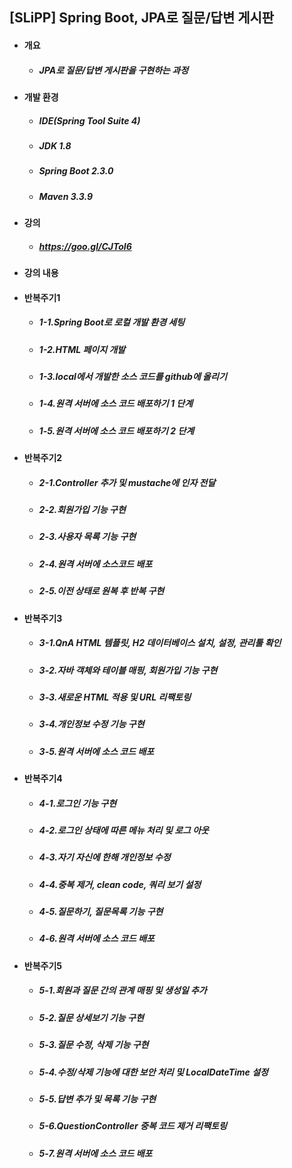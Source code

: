## [SLiPP] Spring Boot, JPA로 질문/답변 게시판
- #### 개요
  - ##### JPA로 질문/답변 게시판을 구현하는 과정

- #### 개발 환경
  - ##### IDE(Spring Tool Suite 4) 
  - ##### JDK 1.8
  - ##### Spring Boot 2.3.0
  - ##### Maven 3.3.9  

- #### 강의
  - ##### https://goo.gl/CJToI6 

- #### 강의 내용
- #### 반복주기1
  - ##### 1-1.Spring Boot로 로컬 개발 환경 세팅
  - ##### 1-2.HTML 페이지 개발
  - ##### 1-3.local에서 개발한 소스 코드를 github에 올리기
  - ##### 1-4.원격 서버에 소스 코드 배포하기 1 단계 
  - ##### 1-5.원격 서버에 소스 코드 배포하기 2 단계  

- #### 반복주기2
  - ##### 2-1.Controller 추가 및 mustache에 인자 전달
  - ##### 2-2.회원가입 기능 구현
  - ##### 2-3.사용자 목록 기능 구현
  - ##### 2-4.원격 서버에 소스코드 배포
  - ##### 2-5.이전 상태로 원복 후 반복 구현

- #### 반복주기3
  - ##### 3-1.QnA HTML 템플릿, H2 데이터베이스 설치, 설정, 관리툴 확인
  - ##### 3-2.자바 객체와 테이블 매핑, 회원가입 기능 구현
  - ##### 3-3.새로운 HTML 적용 및 URL 리팩토링
  - ##### 3-4.개인정보 수정 기능 구현
  - ##### 3-5.원격 서버에 소스 코드 배포

- #### 반복주기4
  - ##### 4-1.로그인 기능 구현
  - ##### 4-2.로그인 상태에 따른 메뉴 처리 및 로그 아웃
  - ##### 4-3.자기 자신에 한해 개인정보 수정
  - ##### 4-4.중복 제거, clean code, 쿼리 보기 설정
  - ##### 4-5.질문하기, 질문목록 기능 구현
  - ##### 4-6.원격 서버에 소스 코드 배포
  
- #### 반복주기5
  - ##### 5-1.회원과 질문 간의 관계 매핑 및 생성일 추가
  - ##### 5-2.질문 상세보기 기능 구현
  - ##### 5-3.질문 수정, 삭제 기능 구현
  - ##### 5-4.수정/삭제 기능에 대한 보안 처리 및 LocalDateTime 설정
  - ##### 5-5.답변 추가 및 목록 기능 구현
  - ##### 5-6.QuestionController 중복 코드 제거 리팩토링
  - ##### 5-7.원격 서버에 소스 코드 배포
